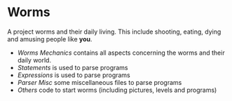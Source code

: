 **Worms**
===============

A project worms and their daily living. 
This include shooting, eating, dying and amusing people like **you**.

- *Worms Mechanics* 	 contains all aspects concerning the worms and their daily world.
- *Statements*		 is used to parse programs
- *Expressions*		 is used to parse programs
- *Parser Misc*		 some miscellaneous files to parse programs
- *Others*		 code to start worms (including pictures, levels and programs)